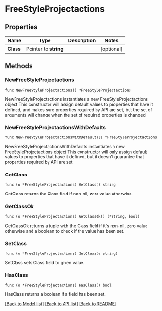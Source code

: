 # FreeStyleProjectactions

## Properties

Name | Type | Description | Notes
------------ | ------------- | ------------- | -------------
**Class** | Pointer to **string** |  | [optional] 

## Methods

### NewFreeStyleProjectactions

`func NewFreeStyleProjectactions() *FreeStyleProjectactions`

NewFreeStyleProjectactions instantiates a new FreeStyleProjectactions object
This constructor will assign default values to properties that have it defined,
and makes sure properties required by API are set, but the set of arguments
will change when the set of required properties is changed

### NewFreeStyleProjectactionsWithDefaults

`func NewFreeStyleProjectactionsWithDefaults() *FreeStyleProjectactions`

NewFreeStyleProjectactionsWithDefaults instantiates a new FreeStyleProjectactions object
This constructor will only assign default values to properties that have it defined,
but it doesn't guarantee that properties required by API are set

### GetClass

`func (o *FreeStyleProjectactions) GetClass() string`

GetClass returns the Class field if non-nil, zero value otherwise.

### GetClassOk

`func (o *FreeStyleProjectactions) GetClassOk() (*string, bool)`

GetClassOk returns a tuple with the Class field if it's non-nil, zero value otherwise
and a boolean to check if the value has been set.

### SetClass

`func (o *FreeStyleProjectactions) SetClass(v string)`

SetClass sets Class field to given value.

### HasClass

`func (o *FreeStyleProjectactions) HasClass() bool`

HasClass returns a boolean if a field has been set.


[[Back to Model list]](../README.md#documentation-for-models) [[Back to API list]](../README.md#documentation-for-api-endpoints) [[Back to README]](../README.md)


